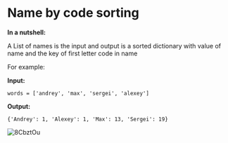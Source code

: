 # Name by code sorting
**In a nutshell:**

A List of names is the input and output is a sorted dictionary with value of name and the key of first letter code in name

For example:

**Input:**

```
words = ['andrey', 'max', 'sergei', 'alexey']
```
**Output:**

```
{'Andrey': 1, 'Alexey': 1, 'Max': 13, 'Sergei': 19}
```


![8CbztOu](https://user-images.githubusercontent.com/52380931/119222066-31344980-bafb-11eb-913e-56d24f4a2d5e.png)
